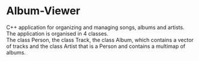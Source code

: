 # Album-Viewer
C++ application for organizing and managing songs, albums and artists.  The application is organised in 4 classes.  
The class Person, the class Track, the class Album, which contains a vector of tracks and the class Artist that is a Person and contains a multimap of albums.
